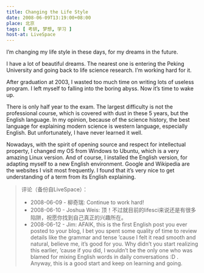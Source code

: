 ```yaml
---
title: Changing the Life Style
date: 2008-06-09T13:19:00+08:00
place: 北京
tags: [ 考研, 梦想, 学习 ]
host-at: LiveSpace
---
```

I’m changing my life style in these days, for my dreams in the future.

I have a lot of beautiful dreams. The nearest one is entering the Peking University and going back to life science research. I’m working hard for it.

After graduation at 2003, I wasted too much time on writing lots of useless program. I left myself to falling into the boring abyss. Now it’s time to wake up.

There is only half year to the exam. The largest difficulty is not the professional course, which is covered with dust in these 5 years, but the English language. In my opinion, because of the science history, the best language for explaining modern science is western language, especially English. But unfortunately, I have never learned it well.

Nowadays, with the spirit of opening source and respect for intellectual property, I changed my OS from Windows to Ubuntu, which is a very amazing Linux version. And of course, I installed the English version, for adapting myself to a new English environment. Google and Wikipedia are the websites I visit most frequently. I found that it’s very nice to get understanding of a term from its English explaining.

> 评论（备份自LiveSpace）：
>
> * 2008-06-09 - 柳奇瑞: Continue to work hard!
> * 2008-06-10 - Joshua Weis: 顶！不过就目前的lifesci来说还是有很多陷阱，祝愿你找到自己真正的兴趣所在。
> * 2008-06-12 - Jim: AFAIK, this is the first English post you ever posted to your blog, I bet you spent some quality of time to review details like the grammar and tense ’cause I felt it read smooth and natural, believe me, it’s good for you. Why didn’t you start realizing this earlier, ’cause if you did, I wouldn’t be the only one who was blamed for mixing English words in daily conversations :D . Anyway, this is a good start and keep on learning and going.
